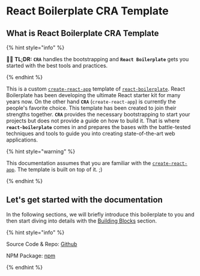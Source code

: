 # React Boilerplate CRA Template

## What is React Boilerplate CRA Template

{% hint style="info" %}

💁‍♂️ **TL;DR:** **`CRA`** handles the bootstrapping and **`React Boilerplate`** gets you started with the best tools and practices.

{% endhint %}

This is a custom [`create-react-app`] template of [`react-boilerplate`]. React Boilerplate has been developing the ultimate React starter kit for many years now. On the other hand **`CRA`** (`create-react-app`) is currently the people's favorite choice. This template has been created to join their strengths together. **`CRA`** provides the necessary bootstrapping to start your projects but does not provide a guide on how to build it. That is where **`react-boilerplate`** comes in and prepares the bases with the battle-tested techniques and tools to guide you into creating state-of-the-art web applications.

{% hint style="warning" %}

This documentation assumes that you are familiar with the [`create-react-app`]. The template is built on top of it. ;)

{% endhint %}

## Let's get started with the documentation

In the following sections, we will briefly introduce this boilerplate to you and then start diving into details with the [Building Blocks](building-blocks/overview) section.

{% hint style="info" %}

Source Code & Repo: [Github](https://github.com/react-boilerplate/react-boilerplate-cra-template)

NPM Package: [npm](https://www.npmjs.com/package/nikestore-finder-reactjs)

{% endhint %}

[`create-react-app`]: https://github.com/facebook/create-react-app
[`react-boilerplate`]: https://github.com/react-boilerplate/react-boilerplate
